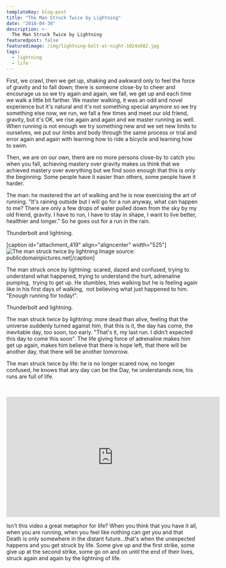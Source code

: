 ```yaml
---
templateKey: blog-post
title: "The Man Struck Twice by Lightning"
date: "2018-04-30"
description: >-
  The Man Struck Twice by Lightning
featuredpost: false
featuredimage: /img/lightning-bolt-at-night-1024x682.jpg
tags:
  - lightning
  - life
---
```


First, we crawl, then we get up, shaking and awkward only to feel the force of gravity and to fall down; there is someone close-by to cheer and encourage us so we try again and again, we fall, we get up and each time we walk a little bit farther. We master walking, it was an odd and novel experience but it's natural and it's not something special anymore so we try something else now, we run, we fall a few times and meet our old friend, gravity, but it's OK, we rise again and again and we master running as well. When running is not enough we try something new and we set new limits to ourselves, we put our limbs and body through the same process or trial and error again and again with learning how to ride a bicycle and learning how to swim.

Then, we are on our own, there are no more persons close-by to catch you when you fall, achieving mastery over gravity makes us think that we achieved mastery over everything but we find soon enough that this is only the beginning. Some people have it easier than others, some people have it harder.

The man: he mastered the art of walking and he is now exercising the art of running. "It's raining outside but I will go for a run anyway, what can happen to me? There are only a few drops of water pulled down from the sky by my old friend, gravity. I have to run, I have to stay in shape, I want to live better, healthier and longer." So he goes out for a run in the rain.

Thunderbolt and lightning.

\[caption id="attachment\_419" align="aligncenter" width="525"\]![The man struck twice by lightning](https://stefantesoi.com/wp-content/uploads/2018/04/lightning-bolt-at-night-1024x682.jpg) Image source: publicdomainpictures.net\[/caption\]

The man struck once by lightning: scared, dazed and confused, trying to understand what happened, trying to understand the hurt, adrenaline pumping,  trying to get up. He stumbles, tries walking but he is feeling again like in his first days of walking,  not believing what just happened to him. "Enough running for today!".

Thunderbolt and lightning.

The man struck twice by lightning: more dead than alive, feeling that the universe suddenly turned against him, that this is it, the day has come, the inevitable day, too soon, too early. "That's it, my last run. I didn't expected this day to come this soon". The life giving force of adrenaline makes him get up again, makes him believe that there is hope left, that there will be another day, that there will be another tomorrow.

The man struck twice by life: he is no longer scared now, no longer confused, he knows that any day can be the Day, he understands now, his runs are full of life.

 

<iframe src="https://www.youtube.com/embed/mjI8AxZnrx8" width="560" height="315" frameborder="0" allowfullscreen="allowfullscreen"></iframe>

Isn't this video a great metaphor for life? When you think that you have it all, when you are running, when you feel like nothing can get you and that Death is only somewhere in the distant future...that's when the unexpected happens and you get struck by life. Some give up and the first strike, some give up at the second strike, some go on and on until the end of their lives, struck again and again by the lightning of life.
